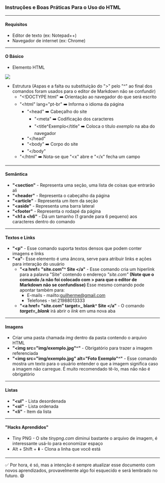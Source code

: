 ### Instruções e Boas Práticas Para o Uso do HTML

---

#### Requisitos

- Editor de texto (ex: Notepad++)
- Navegador de internet (ex: Chrome)

---
#### O Básico
- Elemento HTML

<img src="https://mdn.mozillademos.org/files/9347/grumpy-cat-small.png">

- Estrutura (Aspas e a falta ou substituição do ">" pelo "^" ao final dos comandos foram usados para o editor de Markdown não se confundir)
  - "<!DOCTYPE html" :arrow_right: Orientação ao navegador do que será escrito
  - "<html" lang="pt-br" :arrow_right: Informa o idioma da página
    - "<head" :arrow_right: Cabeçalho do site 
      - "<meta" :arrow_right: Codificação dos caracteres
      - "<title^Exemplo</title" :arrow_right: Coloca o título *exemplo* na aba do navegador
    - "</head"
    - "<body" :arrow_right: Corpo do site
    - "</body"
  - "</html" :arrow_right: Nota-se que "<x" abre e "</x" fecha um campo

---

#### Semântica

- **"<section"** - Representa uma seção, uma lista de coisas que entrarão ali
- **"<header"** - Representa o cabeçalho da página
- **"<article"** - Representa um item da seção
- **"<aside"** - Representa uma barra lateral
- **"<footer"** - Representa o rodapé da página
- **"<h1 a <h6"** - Dá um tamanho (1 grande para 6 pequeno) aos caracteres dentro do comando

---

#### Textos e Links

- **"<p"** - Esse comando suporta textos densos que podem conter imagens e links
- **"<a"**- Esse elemento é uma âncora, serve para atribuir links e ações para interação do usuário
  - **"<a href= "site.com"^ Site </a"** - Esse comando cria um hiperlink para a palavra "Site" contendo o endereço *"site.com"* **(Note que o comando /a não foi colocado com > para que o editor de Markdown não se confundisse)** Esse mesmo comando pode apontar também para:
    - E-mails - mailto:guilherme@gmail.com
    - Telefones - tel:21988013333
  - **"<a href= "site.com" target=_ blank^ Site </a"** - O comando ***target=_blank*** irá abrir o *link* em uma nova aba

---

#### Imagens

- Criar uma pasta chamada *img* dentro da pasta contendo o arquivo HTML
- **"<img src="img/exemplo.jpg"^"** - Obrigatório para trazer a imagem referenciada
- **"<img src="img/exemplo.jpg" alt="Foto Exemplo"^"** - Esse comando mostra um texto para o usuário entender o que a imagem significa caso a imagem não carregue. É muito recomendado tê-lo, mas não não é obrigatório

---

#### Listas

- **"<ul"** - Lista desordenada
- **"<ol"** - Lista ordenada
- **"<li"** - Item da lista

---

#### "Hacks Aprendidos"

- Tiny PNG - O site *tinypng.com* diminui bastante o arquivo de imagem, é interessante usá-lo para economizar espaço
- Alt + Shift + :arrow_down: - Clona a linha que você está

---

:white_check_mark: Por hora, é só, mas a intenção é sempre atualizar esse documento com novos aprendizados, provavelmente algo foi esquecido e será lembrado no futuro. :smile:
